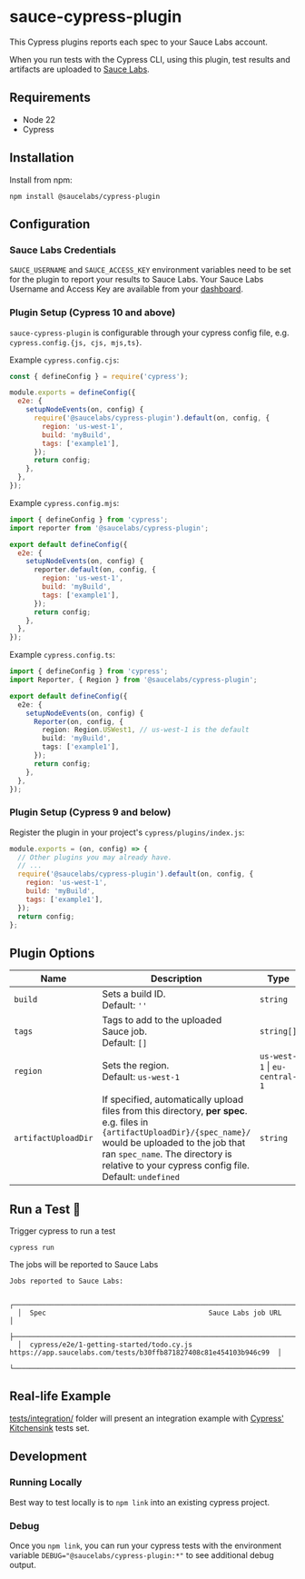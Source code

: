 # sauce-cypress-plugin

This Cypress plugins reports each spec to your Sauce Labs account.

When you run tests with the Cypress CLI, using this plugin, test results and artifacts are uploaded to [Sauce Labs](https://app.saucelabs.com).

## Requirements

- Node 22
- Cypress

## Installation

Install from npm:

```
npm install @saucelabs/cypress-plugin
```

## Configuration

### Sauce Labs Credentials

`SAUCE_USERNAME` and `SAUCE_ACCESS_KEY` environment variables need to be set for the plugin to report your results to
Sauce Labs. Your Sauce Labs Username and Access Key are available from your
[dashboard](https://app.saucelabs.com/user-settings).

### Plugin Setup (Cypress 10 and above)

`sauce-cypress-plugin` is configurable through your cypress config file, e.g. `cypress.config.{js, cjs, mjs,ts}`.

Example `cypress.config.cjs`:

```javascript
const { defineConfig } = require('cypress');

module.exports = defineConfig({
  e2e: {
    setupNodeEvents(on, config) {
      require('@saucelabs/cypress-plugin').default(on, config, {
        region: 'us-west-1',
        build: 'myBuild',
        tags: ['example1'],
      });
      return config;
    },
  },
});
```

Example `cypress.config.mjs`:

```javascript
import { defineConfig } from 'cypress';
import reporter from '@saucelabs/cypress-plugin';

export default defineConfig({
  e2e: {
    setupNodeEvents(on, config) {
      reporter.default(on, config, {
        region: 'us-west-1',
        build: 'myBuild',
        tags: ['example1'],
      });
      return config;
    },
  },
});
```

Example `cypress.config.ts`:

```typescript
import { defineConfig } from 'cypress';
import Reporter, { Region } from '@saucelabs/cypress-plugin';

export default defineConfig({
  e2e: {
    setupNodeEvents(on, config) {
      Reporter(on, config, {
        region: Region.USWest1, // us-west-1 is the default
        build: 'myBuild',
        tags: ['example1'],
      });
      return config;
    },
  },
});
```

### Plugin Setup (Cypress 9 and below)

Register the plugin in your project's `cypress/plugins/index.js`:

```javascript
module.exports = (on, config) => {
  // Other plugins you may already have.
  // ...
  require('@saucelabs/cypress-plugin').default(on, config, {
    region: 'us-west-1',
    build: 'myBuild',
    tags: ['example1'],
  });
  return config;
};
```

## Plugin Options

| Name                | Description                                                                                                                                                                                                                                                 | Type                          |
| ------------------- | ----------------------------------------------------------------------------------------------------------------------------------------------------------------------------------------------------------------------------------------------------------- | ----------------------------- |
| `build`             | Sets a build ID. <br> Default: `''`                                                                                                                                                                                                                         | `string`                      |
| `tags`              | Tags to add to the uploaded Sauce job. <br> Default: `[]`                                                                                                                                                                                                   | `string[]`                    |
| `region`            | Sets the region. <br> Default: `us-west-1`                                                                                                                                                                                                                  | `us-west-1` \| `eu-central-1` |
| `artifactUploadDir` | If specified, automatically upload files from this directory, **per spec**. e.g. files in `{artifactUploadDir}/{spec_name}/` would be uploaded to the job that ran `spec_name`. The directory is relative to your cypress config file. Default: `undefined` | `string`                      |

## Run a Test 🚀

Trigger cypress to run a test

```
cypress run
```

The jobs will be reported to Sauce Labs

```
Jobs reported to Sauce Labs:

  ┌────────────────────────────────────────────────────────────────────────────────────────────────────────────────┐
  │  Spec                                        Sauce Labs job URL                                                │
  ├────────────────────────────────────────────────────────────────────────────────────────────────────────────────┤
  │  cypress/e2e/1-getting-started/todo.cy.js    https://app.saucelabs.com/tests/b30ffb871827408c81e454103b946c99  │
  └────────────────────────────────────────────────────────────────────────────────────────────────────────────────┘
```

## Real-life Example

[tests/integration/](https://github.com/saucelabs/sauce-cypress-plugin/tree/main/tests/integration/) folder will present an integration example with [Cypress' Kitchensink](https://github.com/cypress-io/cypress-example-kitchensink/tree/master/cypress/e2e/2-advanced-examples) tests set.

## Development

### Running Locally

Best way to test locally is to `npm link` into an existing cypress project.

### Debug

Once you `npm link`, you can run your cypress tests with the environment variable `DEBUG="@saucelabs/cypress-plugin:*"` to see additional debug output.

